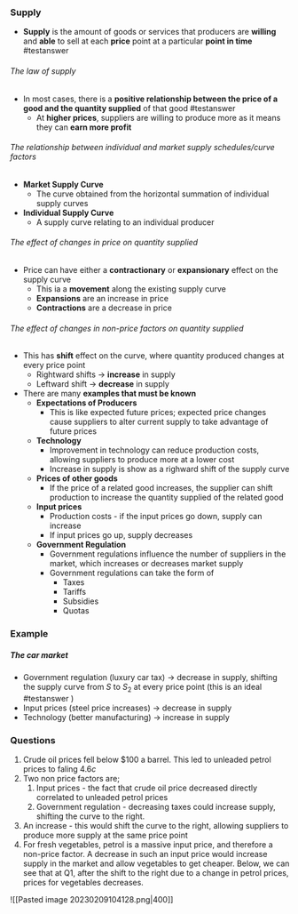 ### Supply
- **Supply** is the amount of goods or services that producers are **willing** and **able** to sell at each **price** point at a particular **point in time** #testanswer 

###### The law of supply
- In most cases, there is a **positive relationship between the price of a good and the quantity supplied** of that good #testanswer 
	- At **higher prices**, suppliers are willing to produce more as it means they can **earn more profit**

###### The relationship between individual and market supply schedules/curve factors
- **Market Supply Curve**
	- The curve obtained from the horizontal summation of individual supply curves
- **Individual Supply Curve**
	- A supply curve relating to an individual producer

###### The effect of changes in price on quantity supplied
- Price can have either a **contractionary** or **expansionary** effect on the supply curve
	- This ia a **movement** along the existing supply curve
	- **Expansions** are an increase in price
	- **Contractions** are a decrease in price

###### The effect of changes in non-price factors on quantity supplied
- This has **shift** effect on the curve, where quantity produced changes at every price point
	- Rightward shifts $\rightarrow$ **increase** in supply
	- Leftward shift $\rightarrow$ **decrease** in supply
- There are many **examples that must be known**
	- **Expectations of Producers**
		- This is like expected future prices; expected price changes cause suppliers to alter current supply to take advantage of future prices
	- **Technology**
		- Improvement in technology can reduce production costs, allowing suppliers to produce more at a lower cost
		- Increase in supply is show as a righward shift of the supply curve
	- **Prices of other goods**
		- If the price of a related good increases, the supplier can shift production to increase the quantity supplied of the related good
	- **Input prices**
		- Production costs - if the input prices go down, supply can increase
		- If input prices go up, supply decreases
	- **Government Regulation**
		- Government regulations influence the number of suppliers in the market, which increases or decreases market supply
		- Government regulations can take the form of
			- Taxes
			- Tariffs
			- Subsidies
			- Quotas

### Example
##### The car market
- Government regulation (luxury car tax) $\rightarrow$ decrease in supply, shifting the supply curve from $S$ to $S_2$ at every price point (this is an ideal #testanswer )
- Input prices (steel price increases) $\rightarrow$ decrease in supply
- Technology (better manufacturing) $\rightarrow$ increase in supply

### Questions
1. Crude oil prices fell below $\$100$ a barrel. This led to unleaded petrol prices to faling $4.6c$ 
2. Two non price factors are;
	1. Input prices - the fact that crude oil price decreased directly correlated to unleaded petrol prices
	2. Government regulation - decreasing taxes could increase supply, shifting the curve to the right.
3. An increase - this would shift the curve to the right, allowing suppliers to produce more supply at the same price point
4. For fresh vegetables, petrol is a massive input price, and therefore a non-price factor. A decrease in such an input price would increase supply in the market and allow vegetables to get cheaper. Below, we can see that at Q1, after the shift to the right due to a change in petrol prices, prices for vegetables decreases.

![[Pasted image 20230209104128.png|400]]